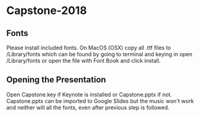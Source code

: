 # Capstone-2018
## Fonts
Please install included fonts. On MacOS (OSX) copy all .ttf files to /Library/fonts which can be found by going to terminal and keying in open /Library/fonts or open the file with Font Book and click install.
## Opening the Presentation
Open Capstone.key if Keynote is installed or Capstone.pptx if not. Capstone.pptx can be imported to Google Slides but the music won't work and neither will all the fonts, even after previous step is followed.
